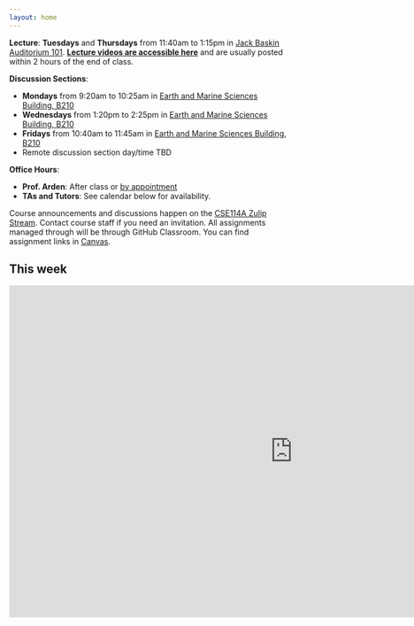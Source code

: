 ```yaml
---
layout: home
---
```

**Lecture**: **Tuesdays** and **Thursdays** from 11:40am to 1:15pm in [Jack Baskin Auditorium 101](https://goo.gl/maps/ZkZtrLaQgephuTjr9).
[**Lecture videos are accessible
here**](https://media.ucsc.edu/P/VideoManagement/MediaLibrary/Users/oarden/MyMediaCollections/06448c47-3161-4c49-929c-c2803a866d74/cbf72a8e-f1d8-402b-b316-39d2f2ffde71/95f954fc-91b3-4c16-986f-1595e12628fc) and are usually posted within 2 hours of the end of class.

**Discussion Sections**: 
 * **Mondays** from 9:20am to 10:25am in [Earth and Marine Sciences Building, B210](https://goo.gl/maps/cNsEUvT7qx6UCeCWA)
 * **Wednesdays** from 1:20pm to 2:25pm in [Earth and Marine Sciences Building, B210](https://goo.gl/maps/cNsEUvT7qx6UCeCWA)
 * **Fridays** from 10:40am to 11:45am in [Earth and Marine Sciences Building, B210](https://goo.gl/maps/cNsEUvT7qx6UCeCWA)
 * Remote discussion section day/time TBD

**Office Hours**: 
 * **Prof. Arden**: After class or [by appointment](https://app.usemotion.com/meet/owenarden/office-hours-remote)
 * **TAs and Tutors**: See calendar below for availability.

Course announcements and discussions happen on the 
[CSE114A Zulip Stream](https://ucsc-cse.zulipchat.com/#narrow/stream/297685-CSE114A-discussion). 
Contact course staff if you need an invitation.
All assignments managed through will be through GitHub Classroom. You can find 
assignment links in [Canvas](https://canvas.ucsc.edu/courses/47306).

<h2>This week</h2>
<iframe src="https://calendar.google.com/calendar/embed?height=600&wkst=1&bgcolor=%23336699&ctz=America%2FLos_Angeles&showTitle=0&showCalendars=0&showTabs=0&mode=WEEK&showPrint=0&showNav=1&showTz=1&showDate=0&src=Y19jbGFzc3Jvb21hMmQxNzI2OEBncm91cC5jYWxlbmRhci5nb29nbGUuY29t&color=%23EF6C00" style="border-width:0" width="1024" height="600" frameborder="0" scrolling="no"></iframe>

